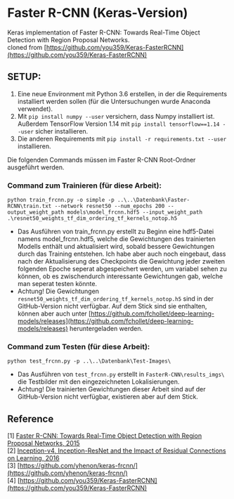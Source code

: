 # Faster R-CNN (Keras-Version)
Keras implementation of Faster R-CNN: Towards Real-Time Object Detection with Region Proposal Networks.<br/>
cloned from [https://github.com/you359/Keras-FasterRCNN](https://github.com/you359/Keras-FasterRCNN)

## SETUP:

1) Eine neue Environment mit Python 3.6 erstellen, in der die Requirements installiert werden sollen (für die Untersuchungen wurde Anaconda verwendet).
2) Mit ```pip install numpy --user``` versichern, dass Numpy installiert ist. Außerdem TensorFlow Version 1.14 mit ```pip install tensorflow==1.14 --user``` sicher installieren.
3) Die anderen Requirements mit ```pip install -r requirements.txt --user``` installieren.

Die folgenden Commands müssen im Faster R-CNN Root-Ordner ausgeführt werden.

### Command zum Trainieren (für diese Arbeit):
```python train_frcnn.py -o simple -p ..\..\Datenbank\Faster-RCNN\train.txt --network resnet50 --num_epochs 200 --output_weight_path models\model_frcnn.hdf5 --input_weight_path .\resnet50_weights_tf_dim_ordering_tf_kernels_notop.h5```

- Das Ausführen von train_frcnn.py erstellt zu Beginn eine hdf5-Datei namens model_frcnn.hdf5, welche die Gewichtungen des trainierten Modells enthält und aktualisiert wird, sobald bessere Gewichtungen durch das Training entstehen. Ich habe aber auch noch eingebaut, dass nach der Aktualisierung des Checkpoints die Gewichtung jeder zweiten folgenden Epoche seperat abgespeichert werden, um variabel sehen zu können, ob es zwischendurch interessante Gewichtungen gab, welche man seperat testen könnte.
- Achtung! Die Gewichtungen ```resnet50_weights_tf_dim_ordering_tf_kernels_notop.h5``` sind in der GitHub-Version nicht verfügbar. Auf dem Stick sind sie enthalten, können aber auch unter [https://github.com/fchollet/deep-learning-models/releases](https://github.com/fchollet/deep-learning-models/releases) heruntergeladen werden.

### Command zum Testen (für diese Arbeit):
```python test_frcnn.py -p ..\..\Datenbank\Test-Images\``` 

- Das Ausführen von ```test_frcnn.py``` erstellt in ```FasterR-CNN\results_imgs\``` die Testbilder mit den eingezeichneten Lokalisierungen.
- Achtung! Die trainierten Gewichtungen dieser Arbeit sind auf der GitHub-Version nicht verfügbar, existieren aber auf dem Stick.

## Reference
[1] [Faster R-CNN: Towards Real-Time Object Detection with Region Proposal Networks, 2015](https://arxiv.org/pdf/1506.01497.pdf) <br/>
[2] [Inception-v4, Inception-ResNet and the Impact of Residual Connections on Learning, 2016](https://arxiv.org/pdf/1602.07261.pdf) <br/>
[3] [https://github.com/yhenon/keras-frcnn/](https://github.com/yhenon/keras-frcnn/)<br>
[4] [https://github.com/you359/Keras-FasterRCNN](https://github.com/you359/Keras-FasterRCNN)
